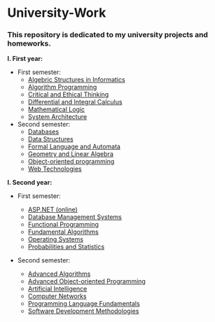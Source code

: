 # University-Work

### This repository is dedicated to my university projects and homeworks.

**I. First year:**

- First semester:
  - [Algebric Structures in Informatics](https://github.com/skpha13/Univeristy-Work/tree/main/First%20Year/First%20Semester/Algebric%20Structures%20in%20Computer%20Science)
  - [Algorithm Programming](https://github.com/skpha13/Univeristy-Work/tree/main/First%20Year/First%20Semester/Algoritm%20Programming)
  - [Critical and Ethical Thinking](https://github.com/skpha13/Univeristy-Work/tree/main/First%20Year/First%20Semester/Critical%20and%20Ethical%20Thinking)
  - [Differential and Integral Calculus](https://github.com/skpha13/Univeristy-Work/tree/main/First%20Year/First%20Semester/Differential%20and%20Integral%20Calculus)
  - [Mathematical Logic](https://github.com/skpha13/Univeristy-Work/tree/main/First%20Year/First%20Semester/Mathematical%20Logic)
  - [System Architecture](https://github.com/skpha13/Univeristy-Work/tree/main/First%20Year/First%20Semester/System%20Architecture)
- Second semester:
  - [Databases](https://github.com/skpha13/University-Work/tree/main/First%20Year/Second%20Semester/Databases)
  - [Data Structures](https://github.com/skpha13/University-Work/tree/main/First%20Year/Second%20Semester/Data%20Structures)
  - [Formal Language and Automata](https://github.com/skpha13/University-Work/tree/main/First%20Year/Second%20Semester/Formal%20Language%20and%20Automata)
  - [Geometry and Linear Algebra](https://github.com/skpha13/University-Work/tree/main/First%20Year/Second%20Semester/Geometry%20and%20Linear%20Algebra)
  - [Object-oriented programming](https://github.com/skpha13/University-Work/tree/main/First%20Year/Second%20Semester/Object-oriented%20programming)
  - [Web Technologies](https://github.com/skpha13/University-Work/tree/main/First%20Year/Second%20Semester/Web%20Technologies)

**I. Second year:**

- First semester:
  - [ASP.NET (online)](<https://github.com/skpha13/University-Work/tree/main/Second%20Year/First%20Semester/ASP.NET%20(online)>)
  - [Database Management Systems](https://github.com/skpha13/University-Work/tree/main/Second%20Year/First%20Semester/DBMS)
  - [Functional Programming](https://github.com/skpha13/University-Work/tree/main/Second%20Year/First%20Semester/Functional%20Programming)
  - [Fundamental Algorithms](https://github.com/skpha13/University-Work/tree/main/Second%20Year/First%20Semester/Fundamental%20Algorithms)
  - [Operating Systems](https://github.com/skpha13/University-Work/tree/main/Second%20Year/First%20Semester/Operating%20Systems)
  - [Probabilities and Statistics](https://github.com/skpha13/University-Work/tree/main/Second%20Year/First%20Semester/Probabilities%20and%20Statistics)

- Second semester:
  - [Advanced Algorithms](https://github.com/skpha13/University-Work/tree/main/Second%20Year/Second%20Semester/Advanced%20Algorithms)
  - [Advanced Object-oriented Programming](https://github.com/skpha13/University-Work/tree/main/Second%20Year/Second%20Semester/Advanced%20Object-oriented%20Programming)
  - [Artificial Intelligence](https://github.com/skpha13/University-Work/tree/main/Second%20Year/Second%20Semester/Artificial%20Intelligence)
  - [Computer Networks](https://github.com/skpha13/University-Work/tree/main/Second%20Year/Second%20Semester/Computer%20Networks)
  - [Programming Language Fundamentals](https://github.com/skpha13/University-Work/tree/main/Second%20Year/Second%20Semester/Programming%20Language%20Fundamentals)
  - [Software Development Methodologies](https://github.com/skpha13/University-Work/tree/main/Second%20Year/Second%20Semester/Software%20Development%20Methodologies)
